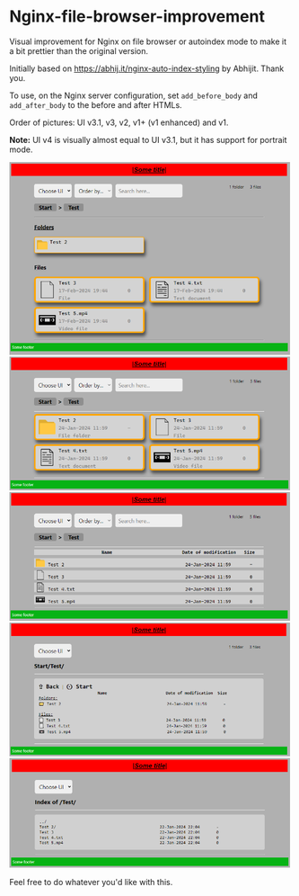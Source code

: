 # Nginx-file-browser-improvement
Visual improvement for Nginx on file browser or autoindex mode to make it a bit prettier than the original version.

Initially based on https://abhij.it/nginx-auto-index-styling by Abhijit. Thank you.

To use, on the Nginx server configuration, set `add_before_body` and `add_after_body` to the before and after HTMLs.

Order of pictures: UI v3.1, v3, v2, v1+ (v1 enhanced) and v1.

**Note:** UI v4 is visually almost equal to UI v3.1, but it has support for portrait mode.

<img src="Pictures/UI v3.1.png" width="500"><img src="Pictures/UI v3.png" width="500"><img src="Pictures/UI v2.png" width="500"><img src="Pictures/UI v1+.png" width="500"><img src="Pictures/UI v1.png" width="500">

Feel free to do whatever you'd like with this.
